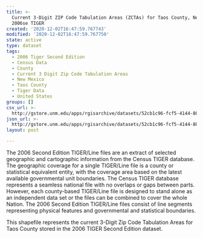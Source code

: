 ```yaml
---
title: >-
  Current 3-Digit ZIP Code Tabulation Areas (ZCTAs) for Taos County, New Mexico,
  2006se TIGER
created: '2020-12-02T16:47:59.767743'
modified: '2020-12-02T16:47:59.767750'
state: active
type: dataset
tags:
  - 2006 Tiger Second Edition
  - Census Data
  - County
  - Current 3 Digit Zip Code Tabulation Areas
  - New Mexico
  - Taos County
  - Tiger Data
  - United States
groups: []
csv_url: >-
  http://gstore.unm.edu/apps/rgisarchive/datasets/52cb1c96-fcf5-4144-802b-405414f57272/tgr2006se_taos_zcta3cu.derived.csv
json_url: >-
  http://gstore.unm.edu/apps/rgisarchive/datasets/52cb1c96-fcf5-4144-802b-405414f57272/tgr2006se_taos_zcta3cu.derived.json
layout: post

---
```

The 2006 Second Edition TIGER/Line files are an extract of selected geographic and cartographic information from the Census TIGER database.  The geographic coverage for a single TIGER/Line file is a county or statistical equivalent entity, with the coverage area based on the latest available governmental unit boundaries. The Census TIGER database represents a seamless national file with no overlaps or gaps between parts.  However, each county-based TIGER/Line file is designed to stand alone as an independent data set or the files can be combined to cover the whole Nation.  The 2006 Second Edition  TIGER/Line files consist of line segments representing physical features and governmental and statistical boundaries.  

This shapefile represents the current 3-Digit Zip Code Tabulation Areas for Taos County stored in the 2006 TIGER Second Edition dataset.
